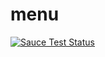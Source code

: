 # menu
<p>
<a href="https://saucelabs.com/u/socket">
<img src="https://camo.githubusercontent.com/fface5a8523859ace9b349fc8922af0a8d6941f4/68747470733a2f2f73617563656c6162732e636f6d2f62726f777365722d6d61747269782f736f636b65742e737667" alt="Sauce Test Status" data-canonical-src="https://saucelabs.com/browser-matrix/socket.svg" style="max-width:100%;">
</a>
</p>
